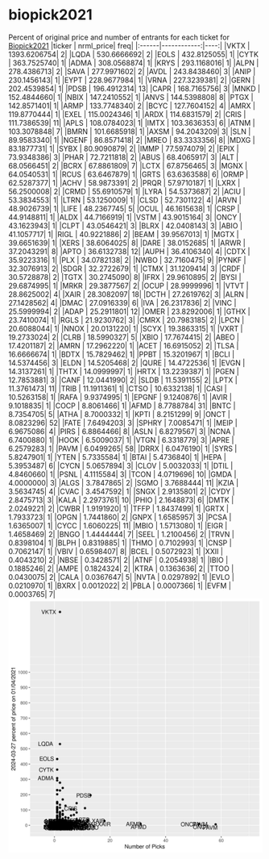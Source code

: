 # biopick2021
Percent of original price and number of entrants for each ticket for [Biopick2021](https://twitter.com/hashtag/Biopick2021)
|ticker |   nrml_price| freq|
|:------|------------:|----:|
|VKTX   | 1393.6206754|    2|
|LQDA   |  530.6666692|    2|
|EOLS   |  432.8125055|    1|
|CYTK   |  363.7525740|    1|
|ADMA   |  308.0568874|    1|
|KRYS   |  293.1168016|    1|
|ALPN   |  278.4386713|    2|
|SAVA   |  277.9971602|    2|
|AVDL   |  243.8438460|    3|
|ANIP   |  230.1456143|    1|
|EYPT   |  228.9677984|    1|
|VRNA   |  227.3239381|    2|
|GERN   |  202.4539854|    1|
|PDSB   |  196.4912314|   13|
|CAPR   |  168.7165756|    3|
|MNKD   |  152.4844660|    1|
|NBIX   |  147.2410552|    1|
|ANVS   |  144.5398808|    8|
|PTGX   |  142.8571401|    1|
|ARMP   |  133.7748340|    2|
|BCYC   |  127.7604152|    4|
|AMRX   |  119.8770444|    1|
|EXEL   |  115.0024346|    1|
|ARDX   |  114.6831579|    2|
|CRIS   |  111.7386539|   11|
|APLS   |  108.0784023|    1|
|IMTX   |  103.3636353|    6|
|ATNM   |  103.3078848|    7|
|BMRN   |  101.6685918|    1|
|AXSM   |   94.2043209|    3|
|SLN    |   89.9583340|    1|
|NGENF  |   86.8571418|    2|
|MREO   |   83.3333356|    8|
|MDXG   |   83.1877731|    1|
|SYBX   |   80.9090879|    2|
|IMMP   |   77.5974079|    2|
|EPIX   |   73.9348386|    3|
|PHAR   |   72.7211818|    2|
|ABUS   |   68.4065917|    3|
|ALT    |   68.0566451|    2|
|BCRX   |   67.8861809|    7|
|LCTX   |   67.8756465|    3|
|MGNX   |   64.0540531|    1|
|RCUS   |   63.6467879|    1|
|GRTS   |   63.6363588|    6|
|ORMP   |   62.5287377|    1|
|ACHV   |   58.9873391|    2|
|PRQR   |   57.9710187|    1|
|LXRX   |   56.2500008|    2|
|CRMD   |   55.6910579|    1|
|LYRA   |   54.5373687|    2|
|ACIU   |   53.3834553|    1|
|LTRN   |   53.1250009|    1|
|CLSD   |   52.7301122|    4|
|ARVN   |   48.9026739|    1|
|LIFE   |   48.2367745|    5|
|OCUL   |   46.1615638|    1|
|CRSP   |   44.9148811|    1|
|ALDX   |   44.7166919|    1|
|VSTM   |   43.9015164|    3|
|ONCY   |   43.1623943|    1|
|CLPT   |   43.0546421|    3|
|BLRX   |   42.0408143|    3|
|ABIO   |   41.1057717|    1|
|RIGL   |   40.9221886|    2|
|BEAM   |   39.9567013|    1|
|MGTX   |   39.6651639|    1|
|XERS   |   38.6064025|    8|
|DARE   |   38.0152685|    1|
|ARWR   |   37.2043291|    8|
|APTO   |   36.6132738|   12|
|AUPH   |   36.4106340|    4|
|CDTX   |   35.9223316|    1|
|PLX    |   34.0782138|    2|
|NWBO   |   32.7160475|    9|
|PYNKF  |   32.3076913|    2|
|SDGR   |   32.2722679|    1|
|CTMX   |   31.1209414|    3|
|CRDF   |   30.5728878|    2|
|TGTX   |   30.2745090|    8|
|IFRX   |   29.9610895|    2|
|BYSI   |   29.6874995|    1|
|MRKR   |   29.3877567|    2|
|OCUP   |   28.9999996|    1|
|VTVT   |   28.8625002|    4|
|XAIR   |   28.3082097|   18|
|DCTH   |   27.2619762|    3|
|ALRN   |   27.1428562|    4|
|DMAC   |   27.0916339|    6|
|IVA    |   26.2317836|    2|
|VINC   |   25.5999994|    2|
|ADAP   |   25.2911801|   12|
|OMER   |   23.8292006|    1|
|GTHX   |   23.7410074|    1|
|RGLS   |   21.9230762|    3|
|CMRX   |   20.7983185|    2|
|LPCN   |   20.6088044|    1|
|NNOX   |   20.0131220|    1|
|SCYX   |   19.3863315|    1|
|VXRT   |   19.2733024|    2|
|CLRB   |   18.5990327|    5|
|XBIO   |   17.7674415|    2|
|ABEO   |   17.4201187|    2|
|AMRN   |   17.2962220|    1|
|ACET   |   16.6915052|    2|
|TLSA   |   16.6666674|    1|
|BDTX   |   15.7829462|    1|
|PPBT   |   15.3201967|    1|
|BCLI   |   14.5374456|    3|
|ELDN   |   14.5205468|    2|
|QURE   |   14.4722536|    1|
|EVGN   |   14.3137261|    1|
|THTX   |   14.0999997|    1|
|HRTX   |   13.2239387|    1|
|PGEN   |   12.7853881|    3|
|CANF   |   12.0441990|    2|
|SLDB   |   11.5391155|    2|
|LPTX   |   11.3761473|   11|
|TRIB   |   11.1911361|    1|
|CTSO   |   10.6332138|    1|
|CASI   |   10.5263158|    1|
|RAFA   |    9.9374995|    1|
|EPGNF  |    9.1240876|    1|
|AVIR   |    9.1018835|    1|
|COCP   |    8.8061466|    1|
|AFMD   |    8.7788784|   31|
|BNTC   |    8.7354705|    5|
|ATHA   |    8.7000332|    1|
|KPTI   |    8.2151299|    9|
|ONCT   |    8.0823296|   52|
|FATE   |    7.6494203|    3|
|SPHRY  |    7.0085471|    1|
|MEIP   |    6.9675086|    4|
|PIRS   |    6.8864466|    8|
|ASLN   |    6.8279567|    3|
|NCNA   |    6.7400880|    1|
|HOOK   |    6.5009037|    1|
|VTGN   |    6.3318779|    3|
|APRE   |    6.2579283|    1|
|PAVM   |    6.0499265|   58|
|DRRX   |    6.0476190|    1|
|SYRS   |    5.8247901|    1|
|YTEN   |    5.7335584|    1|
|BTAI   |    5.4736840|    1|
|HEPA   |    5.3953487|    6|
|CYCN   |    5.0657894|    3|
|CLOV   |    5.0032033|    1|
|DTIL   |    4.8460660|    1|
|PSNL   |    4.1115584|    3|
|TCON   |    4.0719696|   10|
|GMDA   |    4.0000000|    3|
|ALGS   |    3.7847865|    2|
|SGMO   |    3.7688444|   11|
|KZIA   |    3.5634745|    4|
|CVAC   |    3.4547592|    1|
|SNGX   |    2.9135801|    2|
|CYDY   |    2.8475713|    3|
|KALA   |    2.2973761|   10|
|PHIO   |    2.1648873|    6|
|DMTK   |    2.0249221|    2|
|CWBR   |    1.9191920|    1|
|TFFP   |    1.8437499|    1|
|GRTX   |    1.7933723|    1|
|OPGN   |    1.7441860|    2|
|GNPX   |    1.6585957|    3|
|PCSA   |    1.6365007|    1|
|CYCC   |    1.6060225|   11|
|MBIO   |    1.5713080|    1|
|EIGR   |    1.4658469|    2|
|BNGO   |    1.4444444|    7|
|SEEL   |    1.2100456|    2|
|TRVN   |    0.8398104|    1|
|BLPH   |    0.8319885|    1|
|THMO   |    0.7102993|    1|
|CNSP   |    0.7062147|    1|
|VBIV   |    0.6598407|    8|
|BCEL   |    0.5072923|    1|
|XXII   |    0.4043210|    2|
|NBSE   |    0.3428571|    2|
|ATNF   |    0.2054938|    1|
|IBIO   |    0.1885246|    2|
|AMPE   |    0.1824324|    2|
|KTRA   |    0.1363636|    2|
|TTOO   |    0.0430075|    2|
|CALA   |    0.0367647|    5|
|NVTA   |    0.0297892|    1|
|EVLO   |    0.0210970|    1|
|BXRX   |    0.0012022|    2|
|PBLA   |    0.0007366|    1|
|EVFM   |    0.0003765|    7|
![retvspicks](biopicks.png?raw=true)
